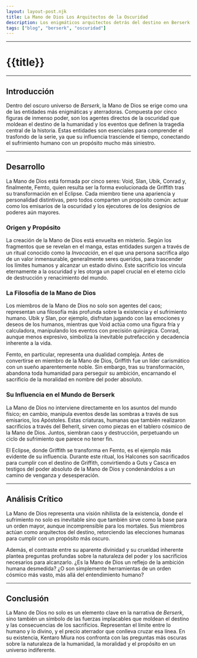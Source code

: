```yaml
---
layout: layout-post.njk
title: La Mano de Dios Los Arquitectos de la Oscuridad
description: Los enigmáticos arquitectos detrás del destino en Berserk.
tags: ["blog", "berserk", "oscuridad"]
---
```

---

# {{title}}


---
## Introducción

Dentro del oscuro universo de *Berserk*, la Mano de Dios se erige como una de las entidades más enigmáticas y aterradoras. Compuesta por cinco figuras de inmenso poder, son los agentes directos de la oscuridad que moldean el destino de la humanidad y los eventos que definen la tragedia central de la historia. Estas entidades son esenciales para comprender el trasfondo de la serie, ya que su influencia trasciende el tiempo, conectando el sufrimiento humano con un propósito mucho más siniestro.

---

## Desarrollo

La Mano de Dios está formada por cinco seres: Void, Slan, Ubik, Conrad y, finalmente, Femto, quien resulta ser la forma evolucionada de Griffith tras su transformación en el Eclipse. Cada miembro tiene una apariencia y personalidad distintivas, pero todos comparten un propósito común: actuar como los emisarios de la oscuridad y los ejecutores de los designios de poderes aún mayores.

### Origen y Propósito
La creación de la Mano de Dios está envuelta en misterio. Según los fragmentos que se revelan en el manga, estas entidades surgen a través de un ritual conocido como la *Invocación*, en el que una persona sacrifica algo de un valor inmensurable, generalmente seres queridos, para trascender los límites humanos y alcanzar un estado divino. Este sacrificio los vincula eternamente a la oscuridad y les otorga un papel crucial en el eterno ciclo de destrucción y renacimiento del mundo.

### La Filosofía de la Mano de Dios
Los miembros de la Mano de Dios no solo son agentes del caos; representan una filosofía más profunda sobre la existencia y el sufrimiento humano. Ubik y Slan, por ejemplo, disfrutan jugando con las emociones y deseos de los humanos, mientras que Void actúa como una figura fría y calculadora, manipulando los eventos con precisión quirúrgica. Conrad, aunque menos expresivo, simboliza la inevitable putrefacción y decadencia inherente a la vida.

Femto, en particular, representa una dualidad compleja. Antes de convertirse en miembro de la Mano de Dios, Griffith fue un líder carismático con un sueño aparentemente noble. Sin embargo, tras su transformación, abandona toda humanidad para perseguir su ambición, encarnando el sacrificio de la moralidad en nombre del poder absoluto.

### Su Influencia en el Mundo de Berserk
La Mano de Dios no interviene directamente en los asuntos del mundo físico; en cambio, manipula eventos desde las sombras a través de sus emisarios, los Apóstoles. Estas criaturas, humanas que también realizaron sacrificios a través del Beherit, sirven como piezas en el tablero cósmico de la Mano de Dios. Juntos, siembran caos y destrucción, perpetuando un ciclo de sufrimiento que parece no tener fin.

El Eclipse, donde Griffith se transforma en Femto, es el ejemplo más evidente de su influencia. Durante este ritual, los Halcones son sacrificados para cumplir con el destino de Griffith, convirtiendo a Guts y Casca en testigos del poder absoluto de la Mano de Dios y condenándolos a un camino de venganza y desesperación.

---

## Análisis Crítico

La Mano de Dios representa una visión nihilista de la existencia, donde el sufrimiento no solo es inevitable sino que también sirve como la base para un orden mayor, aunque incomprensible para los mortales. Sus miembros actúan como arquitectos del destino, retorciendo las elecciones humanas para cumplir con un propósito más oscuro. 

Además, el contraste entre su aparente divinidad y su crueldad inherente plantea preguntas profundas sobre la naturaleza del poder y los sacrificios necesarios para alcanzarlo. ¿Es la Mano de Dios un reflejo de la ambición humana desmedida? ¿O son simplemente herramientas de un orden cósmico más vasto, más allá del entendimiento humano?

---

## Conclusión

La Mano de Dios no solo es un elemento clave en la narrativa de *Berserk*, sino también un símbolo de las fuerzas implacables que moldean el destino y las consecuencias de los sacrificios. Representan el límite entre lo humano y lo divino, y el precio aterrador que conlleva cruzar esa línea. En su existencia, Kentaro Miura nos confronta con las preguntas más oscuras sobre la naturaleza de la humanidad, la moralidad y el propósito en un universo indiferente.

